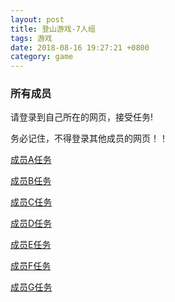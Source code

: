 ```yaml
---
layout: post
title: 登山游戏-7人组
tags: 游戏
date: 2018-08-16 19:27:21 +0800
category: game
---
```


### 所有成员

请登录到自己所在的网页，接受任务!

务必记住，不得登录其他成员的网页！！

[成员A任务](/game/game/task-for-climb-game-a7/)

[成员B任务](/game/task-for-climb-game-b7/)

[成员C任务](/game/task-for-climb-game-c7/)

[成员D任务](/game/task-for-climb-game-d7/)

[成员E任务](/game/task-for-climb-game-e7/)

[成员F任务](/game/task-for-climb-game-f7/)

[成员G任务](/game/task-for-climb-game-g7/)